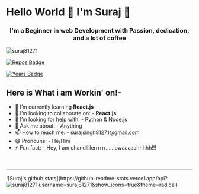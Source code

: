 
# Hello World  👋  I'm Suraj 👾
<h3 align="center">I'm a Beginner in web Development with Passion, dedication, and a lot of coffee </h3>
  
  <img src="https://komarev.com/ghpvc/?username=suraj81271" alt="suraj81271" />
  
[![Repos Badge](https://badges.pufler.dev/repos/suraj81271)](https://badges.pufler.dev)

[![Years Badge](https://badges.pufler.dev/years/suraj81271)](https://badges.pufler.dev)
## Here is What i am Workin' on!-


- 🌱 I’m currently learning   <strong> React.js </strong>
- 👯 I’m looking to collaborate on: -  <strong> React.js </strong>
- 🤔 I’m looking for help with: - Python & Node.js
- 💬 Ask me about: - Anything
- 📫 How to reach me: -   surajsingh81271@gmail.com
- 😄 Pronouns: -   He/Him
- ⚡ Fun fact: - Hey, I am chandllllerrrrrr......owaaaaahhhhh!!!
<br>
<hr>
![Suraj's github stats](https://github-readme-stats.vercel.app/api?username=suraj81271&show_icons=true&theme=radical)
<img align="left" src="https://github-readme-stats.vercel.app/api/top-langs/?username=suraj81271&layout=compact&hide=html" alt="suraj81271" />
  
